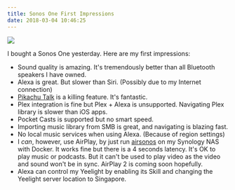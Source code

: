 ```yaml
---
title: Sonos One First Impressions
date: 2018-03-04 10:46:25
---
```


![](https://micro.mudkip.me/wp-content/uploads/scontent.cdninstagram.com/vp/a984573d8311c642232ee77a043919c8/5B33B7C0/t51.2885-15/s640x640/sh0.08/e35/28430620_370592663421909_2447585747549552640_n.jpg)

I bought a Sonos One yesterday. Here are my first impressions:

* Sound quality is amazing. It's tremendously better than all Bluetooth speakers I have owned.
* Alexa is great. But slower than Siri. (Possibly due to my Internet connection)
* [Pikachu Talk](https://www.pokemon.com/us/app/pikachu-talk/) is a killing feature. It's fantastic.
* Plex integration is fine but Plex + Alexa is unsupported. Navigating Plex library is slower than iOS apps.
* Pocket Casts is supported but no smart speed.
* Importing music library from SMB is great, and navigating is blazing fast.
* No local music services when using Alexa. (Because of region settings)
* I *can*, however, use AirPlay, by just run [airsonos](https://github.com/justintime/docker-airsonos) on my Synology NAS with Docker. It works fine but there is a 4 seconds latency. It's OK to play music or podcasts. But it can't be used to play video as the video and sound won't be in sync. AirPlay 2 is coming soon hopefully.
* Alexa can control my Yeelight by enabling its Skill and changing the Yeelight server location to Singapore.